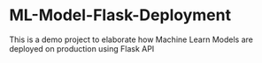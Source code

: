 # ML-Model-Flask-Deployment
This is a demo project to elaborate how Machine Learn Models are deployed on production using Flask API

